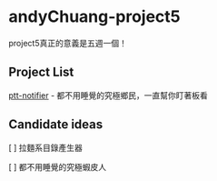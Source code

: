 # andyChuang-project5
project5真正的意義是五週一個！

## Project List

[ptt-notifier](https://github.com/andyChuang/ptt-notifier) - 都不用睡覺的究極鄉民，一直幫你盯著板看

## Candidate ideas

[ ] 拉麵系目錄產生器

[ ] 都不用睡覺的究極蝦皮人
